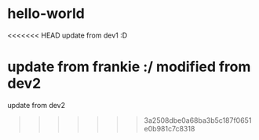 # hello-world

<<<<<<< HEAD
update from dev1 :D

update from frankie :/
modified from dev2
=======
update from dev2
>>>>>>> 3a2508dbe0a68ba3b5c187f0651e0b981c7c8318
